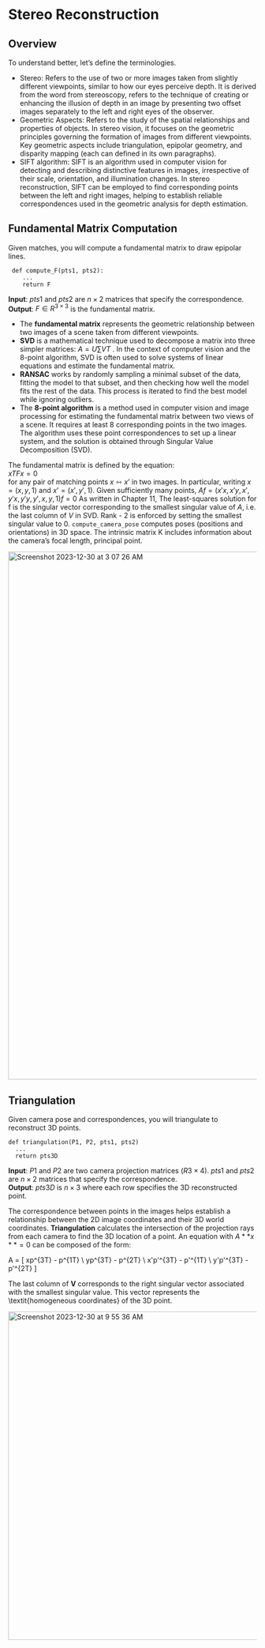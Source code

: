 # Stereo Reconstruction

## Overview
To understand better, let’s define the terminologies.
- Stereo: Refers to the use of two or more images taken from slightly different viewpoints, similar to how our eyes perceive depth. It is derived from the word from stereoscopy, refers to the technique of creating or enhancing the illusion of depth in an image by presenting two offset images separately to the left and right eyes of the observer.
- Geometric Aspects: Refers to the study of the spatial relationships and properties of objects. In stereo vision, it focuses on the geometric principles governing the formation of images from different viewpoints. Key geometric aspects include triangulation, epipolar geometry, and disparity mapping (each can defined in its own paragraphs).
- SIFT algorithm: SIFT is an algorithm used in computer vision for detecting and describing distinctive features in images, irrespective of their scale, orientation, and illumination changes. In stereo reconstruction, SIFT can be employed to find corresponding points between the left and right images, helping to establish reliable correspondences used in the geometric analysis for depth estimation.

## Fundamental Matrix Computation
Given matches, you will compute a fundamental matrix to draw epipolar lines.
```
 def compute_F(pts1, pts2):
    ...
    return F
```
**Input**: $pts1$ and $pts2$ are $n \times 2$ matrices that specify the correspondence. <br>
**Output**: $F \in R^{3×3}$ is the fundamental matrix.

- The **fundamental matrix** represents the geometric relationship between two images of a scene taken from different viewpoints.
- **SVD** is a mathematical technique used to decompose a matrix into three simpler matrices: $A = U \sum V T$ . In the context of computer vision and the 8-point algorithm, SVD is often used to solve systems of linear equations and estimate the fundamental matrix.
- **RANSAC** works by randomly sampling a minimal subset of the data, fitting the model to that subset, and then checking how well the model fits the rest of the data. This process is iterated to find the best model while ignoring outliers.
- The **8-point algorithm** is a method used in computer vision and image processing for estimating the fundamental matrix between two views of a scene. It requires at least 8 corresponding points in the two images. The algorithm uses these point correspondences to set up a linear system, and the solution is obtained through Singular Value Decomposition (SVD).

The fundamental matrix is defined by the equation: <br>
$xTFx = 0$ <br>
for any pair of matching points $x ⇿ x’$ in two images. In particular, writing $x = (x, y, 1)$ and $x’ = (x′, y′, 1)$. Given sufficiently many points,
$Af = (x′x,x′y,x′,y′x,y′y,y′,x,y,1)f = 0$
As written in Chapter 11, The least-squares solution for f is the singular vector corresponding to the smallest singular value of $A$, i.e. the last column of $V$ in SVD. Rank - 2 is enforced by setting the smallest singular value to 0.
`compute_camera_pose` computes poses (positions and orientations) in 3D space. The intrinsic matrix K includes information about the camera’s focal length, principal point.


<img width="1069" alt="Screenshot 2023-12-30 at 3 07 26 AM" src="https://github.com/hardikkgupta/csci5561/assets/40640596/f259dff2-37bc-465b-84e5-de5c9ef32857">

## Triangulation
Given camera pose and correspondences, you will triangulate to reconstruct 3D points.
```
def triangulation(P1, P2, pts1, pts2)
  ...
  return pts3D
```
**Input**: $P1$ and $P2$ are two camera projection matrices $(R3 × 4)$. $pts1$ and $pts2$ are $n × 2$ matrices that specify the correspondence. <br>
**Output**: $pts3D$ is $n × 3$ where each row specifies the 3D reconstructed point.

The correspondence between points in the images helps establish a relationship between the 2D image coordinates and their 3D world coordinates. **Triangulation** calculates the intersection of the projection rays from each camera to find the 3D location of a point.
An equation with $A**x** = 0$ can be composed of the form: <br>

A = 
[
    xp^{3T} - p^{1T} \\
    yp^{3T} - p^{2T} \\
    x'p'^{3T} - p'^{1T} \\
    y'p'^{3T} - p'^{2T}
]

The last column of **V** corresponds to the right singular vector associated with the smallest singular value. This vector represents the \textit{homogeneous coordinates} of the 3D point.

<img width="665" alt="Screenshot 2023-12-30 at 9 55 36 AM" src="https://github.com/hardikkgupta/csci5561/assets/40640596/2209c24b-efb9-4ff0-8471-ced582c4d8bb">
